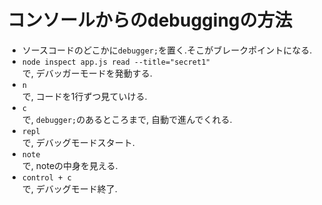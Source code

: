 # コンソールからのdebuggingの方法
- ソースコードのどこかに`debugger;`を置く.そこがブレークポイントになる.
- ```node inspect app.js read --title="secret1"```  
で, デバッガーモードを発動する.
- ```n```  
で, コードを1行ずつ見ていける.
- ```c```  
で, `debugger;`のあるところまで, 自動で進んでくれる.
- ```repl```  
で, デバッグモードスタート.
- ```note```  
で, noteの中身を見える.
- ```control + c```  
で, デバッグモード終了.
